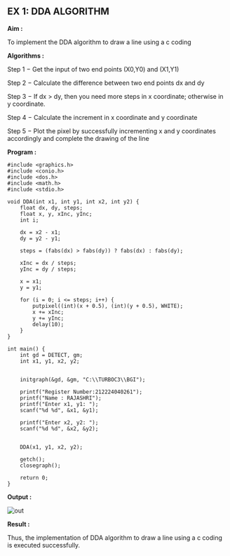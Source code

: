 ## EX 1: DDA ALGORITHM 

**Aim :**

To  implement the DDA algorithm to draw a line using a c coding

**Algorithms :**

Step 1 − Get the input of two end points (X0,Y0) and (X1,Y1)

Step 2 − Calculate the difference between two end points dx and  dy 

Step 3 − If dx > dy, then you need more steps in x coordinate; otherwise in y coordinate.

Step 4 − Calculate the increment in x coordinate and y coordinate

Step 5 − Plot the pixel by successfully incrementing x and y coordinates accordingly and complete the drawing of the line

**Program :**

```
#include <graphics.h>
#include <conio.h>
#include <dos.h>
#include <math.h>
#include <stdio.h>   

void DDA(int x1, int y1, int x2, int y2) {
    float dx, dy, steps;
    float x, y, xInc, yInc;
    int i;

    dx = x2 - x1;
    dy = y2 - y1;

    steps = (fabs(dx) > fabs(dy)) ? fabs(dx) : fabs(dy);

    xInc = dx / steps;
    yInc = dy / steps;

    x = x1;
    y = y1;

    for (i = 0; i <= steps; i++) {
        putpixel((int)(x + 0.5), (int)(y + 0.5), WHITE);
        x += xInc;
        y += yInc;
        delay(10);  
    }
}

int main() {
    int gd = DETECT, gm;
    int x1, y1, x2, y2;

   
    initgraph(&gd, &gm, "C:\\TURBOC3\\BGI"); 

    printf("Register Number:212224040261");
    printf("Name : RAJASHRI");
    printf("Enter x1, y1: ");
    scanf("%d %d", &x1, &y1);

    printf("Enter x2, y2: ");
    scanf("%d %d", &x2, &y2);

    
    DDA(x1, y1, x2, y2);

    getch();         
    closegraph();    

    return 0;
}
```

**Output :**

![out](https://github.com/user-attachments/assets/5d179519-5dae-4d83-ac71-02bfcb02e876)

**Result :**

Thus, the implementation of  DDA algorithm to draw a line using a c coding is executed successfully.
